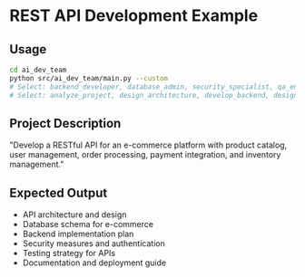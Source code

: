 # REST API Development Example

## Usage
```bash
cd ai_dev_team
python src/ai_dev_team/main.py --custom
# Select: backend_developer, database_admin, security_specialist, qa_engineer
# Select: analyze_project, design_architecture, develop_backend, design_database, assess_security, create_testing_strategy
```

## Project Description
"Develop a RESTful API for an e-commerce platform with product catalog, user management, order processing, payment integration, and inventory management."

## Expected Output
- API architecture and design
- Database schema for e-commerce
- Backend implementation plan
- Security measures and authentication
- Testing strategy for APIs
- Documentation and deployment guide
